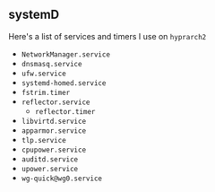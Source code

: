 ## systemD
Here's a list of services and timers I use on `hyprarch2`

- `NetworkManager.service`
- `dnsmasq.service`
- `ufw.service`
- `systemd-homed.service`
- `fstrim.timer`
- `reflector.service`
  * `reflector.timer`
- `libvirtd.service`
- `apparmor.service`
- `tlp.service`
- `cpupower.service`
- `auditd.service`
- `upower.service`
- `wg-quick@wg0.service`
